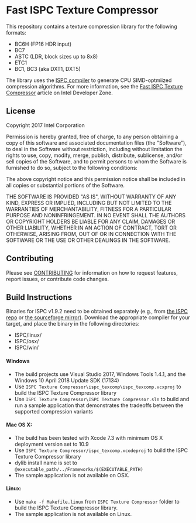 # Fast ISPC Texture Compressor

This repository contains a texture compression library for the following
formats:

* BC6H (FP16 HDR input)
* BC7
* ASTC (LDR, block sizes up to 8x8)
* ETC1
* BC1, BC3 (aka DXT1, DXT5)

The library uses the [ISPC compiler](https://ispc.github.io/) to generate CPU
SIMD-optmiized compression algorithms.  For more information, see the [Fast ISPC
Texture
Compressor](https://software.intel.com/en-us/articles/fast-ispc-texture-compressor-update)
article on Intel Developer Zone.

## License

Copyright 2017 Intel Corporation

Permission is hereby granted, free of charge, to any person obtaining a copy of
this software and associated documentation files (the "Software"), to deal in
the Software without restriction, including without limitation the rights to
use, copy, modify, merge, publish, distribute, sublicense, and/or sell copies
of the Software, and to permit persons to whom the Software is furnished to do
so, subject to the following conditions:

The above copyright notice and this permission notice shall be included in all
copies or substantial portions of the Software.

THE SOFTWARE IS PROVIDED "AS IS", WITHOUT WARRANTY OF ANY KIND, EXPRESS OR
IMPLIED, INCLUDING BUT NOT LIMITED TO THE WARRANTIES OF MERCHANTABILITY,
FITNESS FOR A PARTICULAR PURPOSE AND NONINFRINGEMENT. IN NO EVENT SHALL THE
AUTHORS OR COPYRIGHT HOLDERS BE LIABLE FOR ANY CLAIM, DAMAGES OR OTHER
LIABILITY, WHETHER IN AN ACTION OF CONTRACT, TORT OR OTHERWISE, ARISING FROM,
OUT OF OR IN CONNECTION WITH THE SOFTWARE OR THE USE OR OTHER DEALINGS IN THE
SOFTWARE.

## Contributing

Please see
[CONTRIBUTING](https://github.com/GameTechDev/ISPCTextureCompressor/blob/master/contributing.md)
for information on how to request features, report issues, or contribute code
changes.

## Build Instructions

Binaries for ISPC v1.9.2 need to be obtained separately (e.g., from [the ISPC
repo](https://ispc.github.io/downloads.html) or [the sourceforge
mirror](http://sourceforge.net/projects/ispcmirror/files/v1.9.2/)).  Download
the appropriate compiler for your target, and place the binary in the following
directories:

 - ISPC/linux/
 - ISPC/osx/
 - ISPC/win/

#### Windows

* The build projects use Visual Studio 2017, Windows Tools 1.4.1, and the Windows 10 April 2018 Update SDK (17134)
* Use `ISPC Texture Compressor\ispc_texcomp\ispc_texcomp.vcxproj` to build the ISPC Texture Compressor library
* Use `ISPC Texture Compressor\ISPC Texture Compressor.sln` to build and run a sample application that demonstrates the tradeoffs between the supported compression variants

#### Mac OS X:
* The build has been tested with Xcode 7.3 with minimum OS X deployment version set to 10.9
* Use `ISPC Texture Compressor/ispc_texcomp.xcodeproj` to build the ISPC Texture Compressor library
 * dylib install name is set to `@executable_path/../Frameworks/$(EXECUTABLE_PATH)`
* The sample application is not available on OSX.

#### Linux:
* Use `make -f Makefile.linux` from `ISPC Texture Compressor` folder to build the ISPC Texture Compressor library.
* The sample application is not available on Linux.
